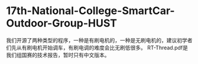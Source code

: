 # 17th-National-College-SmartCar-Outdoor-Group-HUST
我们开源了两种类型的程序，一种是有刷电机的，一种是无刷电机的，建议初学者们先从有刷电机开始调车，有刷电调的难度会比无刷低很多。
RT-Thread.pdf是我们组国赛的技术报告，暂时只有中文版本。
